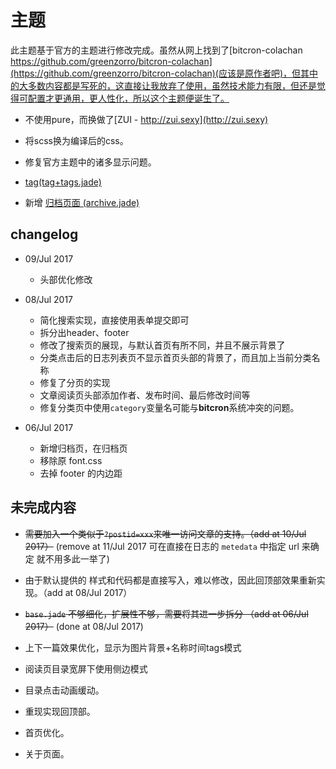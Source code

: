 # 主题

此主题基于官方的主题进行修改完成。虽然从网上找到了[bitcron-colachan https://github.com/greenzorro/bitcron-colachan](https://github.com/greenzorro/bitcron-colachan)(应该是原作者吧)，但其中的大多数内容都是写死的，这直接让我放弃了使用，虽然技术能力有限，但还是觉得可配置才更通用，更人性化，所以这个主题便诞生了。

- 不使用pure，而换做了[ZUI - http://zui.sexy](http://zui.sexy)

- 将scss换为编译后的css。

- 修复官方主题中的诸多显示问题。

- [tag(tag+tags.jade)](./tag+tags.jade)

- 新增 [归档页面 (archive.jade)]("./archive.jade")

## changelog

- 09/Jul 2017
  - 头部优化修改

- 08/Jul 2017
  - 简化搜索实现，直接使用表单提交即可
  - 拆分出header、footer
  - 修改了搜索页的展现，与默认首页有所不同，并且不展示背景了
  - 分类点击后的日志列表页不显示首页头部的背景了，而且加上当前分类名称
  - 修复了分页的实现
  - 文章阅读页头部添加作者、发布时间、最后修改时间等
  - 修复分类页中使用`category`变量名可能与**bitcron**系统冲突的问题。

- 06/Jul 2017 
  - 新增归档页，在归档页
  - 移除原 font.css
  - 去掉 footer 的内边距

## 未完成内容

- ~~需要加入一个类似于`?postid=xxx`来唯一访问文章的支持。（add at 10/Jul 2017）~~ (remove at 11/Jul 2017 可在直接在日志的 `metedata` 中指定 url 来确定 就不用多此一举了)

- 由于默认提供的 样式和代码都是直接写入，难以修改，因此回顶部效果重新实现。（add at 08/Jul 2017）

- ~~`base.jade` 不够细化，扩展性不够，需要将其进一步拆分 （add at 06/Jul 2017）~~ (done at 08/Jul 2017)

- 上下一篇效果优化，显示为图片背景+名称时间tags模式

- 阅读页目录宽屏下使用侧边模式

- 目录点击动画缓动。

- 重现实现回顶部。

- 首页优化。

- 关于页面。
